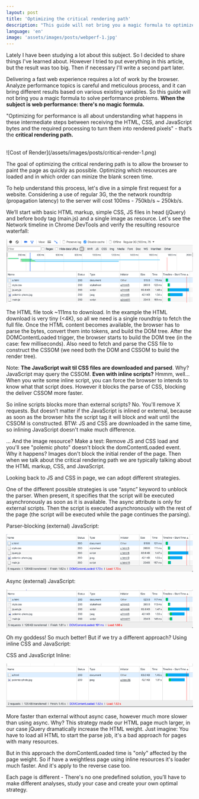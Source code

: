 ```yaml
---
layout: post
title: 'Optimizing the critical rendering path'
description: "This guide will not bring you a magic formula to optimize critical render path. When the subject is web performance: there's no magic formula. Analyze performance is careful and meticulous process, and it can bring different results based on various existing variables."
language: 'en'
image: 'assets/images/posts/webperf-1.jpg'
---
```


Lately I have been studying a lot about this subject. So I decided to share things I've learned about. However I tried to put everything in this article, but the result was too big. Then if necessary I'll write a second part later.

Delivering a fast web experience requires a lot of work by the browser. Analyze performance topics is careful and meticulous process, and it can bring different results based on various existing variables. So this guide will not bring you a magic formula to solve performance problems. **When the subject is web performance: there's no magic formula.**

"Optimizing for performance is all about understanding what happens in these intermediate steps between receiving the HTML, CSS, and JavaScript bytes and the required processing to turn them into rendered pixels" - that’s the **critical rendering path.**


<br>
![Cost of Render](/assets/images/posts/critical-render-1.png)

The goal of optimizing the critical rendering path is to allow the browser to paint the page as quickly as possible. Optimizing which resources are loaded and in which order can minize the blank screen time.

To help understand this process, let's dive in a simple first request for a website. Considering a use of regular 3G, the the network roundtrip (propagation latency) to the server will cost 100ms - 750kb/s ~ 250kb/s.

<p>
<script src="https://gist.github.com/raphamorim/e1f9b99061227c763d78fc58a0233807.js"></script></p>

We’ll start with basic HTML markup, simple CSS, JS files in head (jQuery) and before body tag (main.js) and a single image as resource. Let's see the Network timeline in Chrome DevTools and verify the resulting resource waterfall:

![Results of Render](/assets/images/posts/critical-render-2.jpg)

The HTML file took ~111ms to download. In the example the HTML download is very tiny (<4K), so all we need is a single roundtrip to fetch the full file. 
Once the HTML content becomes available, the browser has to parse the bytes, convert them into tokens, and build the DOM tree. After the DOMContentLoaded trigger, the browser starts to build the DOM tree (in the case: few milliseconds). Also need to fetch and parse the CSS file to construct the CSSOM (we need both the DOM and CSSOM to build the render tree).

Note: **The JavaScript wait til CSS files are downloaded and parsed**. Why? JavaScript may query the CSSOM. **Even with inline scripts?** Hmmm, well... When you write some inline script, you can force the browser to intends to know what that script does. However it blocks the parse of CSS, blocking the deliver CSSOM more faster.

So inline scripts blocks more than external scripts? No. You'll remove X requests. But doesn’t matter if the JavaScript is inlined or external, because as soon as the browser hits the script tag it will block and wait until the CSSOM is constructed. BTW: JS and CSS are downloaded in the same time, so inlining JavaScript doesn't make much difference.

... And the image resource? Make a test: Remove JS and CSS load and you'll see "polemic photo" doesn't block the domContentLoaded event. Why it happens? Images don't block the initial render of the page. Then when we talk about the critical rendering path we are typically talking about the HTML markup, CSS, and JavaScript.

Looking back to JS and CSS in page, we can adopt different strategies.

One of the different possible strategies is use “async” keyword to unblock the parser. When present, it specifies that the script will be executed asynchronously as soon as it is available. The async attribute is only for external scripts. Then the script is executed asynchronously with the rest of the page (the script will be executed while the page continues the parsing).

<p><script src="https://gist.github.com/raphamorim/ddcf1f850112c88a172a9f10870ed7ac.js"></script></p>

Parser-blocking (external) JavaScript:

![Parser-blocking](/assets/images/posts/critical-render-3.jpg)

Async (external) JavaScript:

![Async](/assets/images/posts/critical-render-4.jpg)

Oh my goddess! So much better! But if we try a different approach? Using inline CSS and JavaScript:

<p><script src="https://gist.github.com/raphamorim/6372076aa79f6c2350e6b31e81287091.js"></script></p>

CSS and JavaScript Inline:

![Inline CSS and JavaScript](/assets/images/posts/critical-render-5.jpg)

More faster than external without async case, however much more slower than using async. Why? This strategy made our HTML page much larger, in our case jQuery dramatically increase the HTML weight. Just imagine: You have to load all HTML to start the parse job, it's a bad approach for pages with many resources.

But in this approach the domContentLoaded time is "only" affected by the page weight. So if have a weightless page using inline resources it's loader much faster. And it's apply to the reverse case too.

Each page is different - There's no one predefined solution, you’ll have to make different analyses, study your case and create your own optimal strategy.

